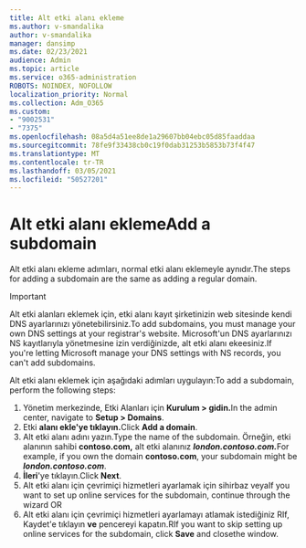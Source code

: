 ```yaml
---
title: Alt etki alanı ekleme
ms.author: v-smandalika
author: v-smandalika
manager: dansimp
ms.date: 02/23/2021
audience: Admin
ms.topic: article
ms.service: o365-administration
ROBOTS: NOINDEX, NOFOLLOW
localization_priority: Normal
ms.collection: Adm_O365
ms.custom:
- "9002531"
- "7375"
ms.openlocfilehash: 08a5d4a51ee8de1a29607bb04ebc05d85faaddaa
ms.sourcegitcommit: 78fe9f33438cb0c19f0dab31253b5853b73f4f47
ms.translationtype: MT
ms.contentlocale: tr-TR
ms.lasthandoff: 03/05/2021
ms.locfileid: "50527201"
---
```

# <a name="add-a-subdomain"></a><span data-ttu-id="77328-102">Alt etki alanı ekleme</span><span class="sxs-lookup"><span data-stu-id="77328-102">Add a subdomain</span></span>

<span data-ttu-id="77328-103">Alt etki alanı ekleme adımları, normal etki alanı eklemeyle aynıdır.</span><span class="sxs-lookup"><span data-stu-id="77328-103">The steps for adding a subdomain are the same as adding a regular domain.</span></span> 

> [!IMPORTANT]
> <span data-ttu-id="77328-104">Alt etki alanları eklemek için, etki alanı kayıt şirketinizin web sitesinde kendi DNS ayarlarınızı yönetebilirsiniz.</span><span class="sxs-lookup"><span data-stu-id="77328-104">To add subdomains, you must manage your own DNS settings at your registrar's website.</span></span> <span data-ttu-id="77328-105">Microsoft'un DNS ayarlarınızı NS kayıtlarıyla yönetmesine izin verdiğinizde, alt etki alanı ekeesiniz.</span><span class="sxs-lookup"><span data-stu-id="77328-105">If you're letting Microsoft manage your DNS settings with NS records, you can't add subdomains.</span></span> 

<span data-ttu-id="77328-106">Alt etki alanı eklemek için aşağıdaki adımları uygulayın:</span><span class="sxs-lookup"><span data-stu-id="77328-106">To add a subdomain, perform the following steps:</span></span>

1. <span data-ttu-id="77328-107">Yönetim merkezinde, Etki Alanları için **Kurulum > gidin.**</span><span class="sxs-lookup"><span data-stu-id="77328-107">In the admin center, navigate to **Setup > Domains**.</span></span>
2. <span data-ttu-id="77328-108">Etki **alanı ekle'ye tıklayın.**</span><span class="sxs-lookup"><span data-stu-id="77328-108">Click **Add a domain**.</span></span>
3. <span data-ttu-id="77328-109">Alt etki alanı adını yazın.</span><span class="sxs-lookup"><span data-stu-id="77328-109">Type the name of the subdomain.</span></span> <span data-ttu-id="77328-110">Örneğin, etki alanının sahibi **contoso.com,** alt etki alanınız **_london.contoso.com._**</span><span class="sxs-lookup"><span data-stu-id="77328-110">For example, if you own the domain **contoso.com**, your subdomain might be **_london.contoso.com_**.</span></span>
4. <span data-ttu-id="77328-111">**İleri**'ye tıklayın.</span><span class="sxs-lookup"><span data-stu-id="77328-111">Click **Next**.</span></span>
5. <span data-ttu-id="77328-112">Alt etki alanı için çevrimiçi hizmetleri ayarlamak için sihirbaz veya</span><span class="sxs-lookup"><span data-stu-id="77328-112">If you want to set up online services for the subdomain, continue through the wizard OR</span></span>
6. <span data-ttu-id="77328-113">Alt etki alanı için çevrimiçi hizmetleri ayarlamayı atlamak istediğiniz RIf, Kaydet'e tıklayın **ve** pencereyi kapatın.</span><span class="sxs-lookup"><span data-stu-id="77328-113">RIf you want to skip setting up online services for the subdomain, click **Save** and closethe window.</span></span>

